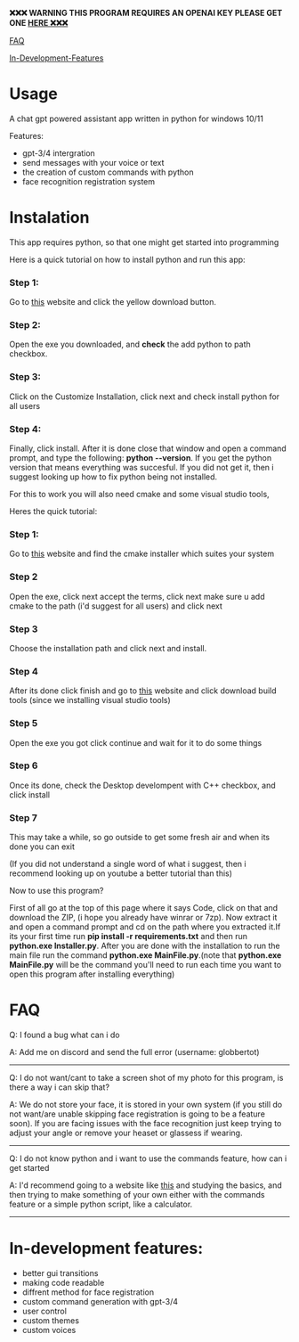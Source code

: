 **❌❌❌ WARNING THIS PROGRAM REQUIRES AN OPENAI KEY PLEASE GET ONE <a href="https://platform.openai.com/account/api-keys" />HERE ❌❌❌**


<a href="https://github.com/DumbTost/AIHelper#faq">FAQ</a>

<a href="https://github.com/DumbTost/AIHelper#in-development-features">In-Development-Features</a>

# Usage
A chat gpt powered assistant app written in python for windows 10/11

Features:
- gpt-3/4 intergration
- send messages with your voice or text
- the creation of custom commands with python
- face recognition registration system

# Instalation
This app requires python, so that one might get started into programming

Here is a quick tutorial on how to install python and run this app:
### Step 1:
Go to <a href="https://www.python.org/downloads">this</a> website and click the yellow download button.
### Step 2:
Open the exe you downloaded, and **check** the add python to path checkbox.
### Step 3:
Click on the Customize Installation, click next and check install python for all users
### Step 4:
Finally, click install. After it is done close that window and open a command prompt, and type the following: **python --version**. If you get the python version that means everything was succesful.
If you did not get it, then i suggest looking up how to fix python being not installed.

For this to work you will also need cmake and some visual studio tools,

Heres the quick tutorial:
### Step 1:
Go to <a href="https://cmake.org/download/">this</a> website and find the cmake installer which suites your system
### Step 2
Open the exe, click next accept the terms, click next make sure u add cmake to the path (i'd suggest for all users) and click next
### Step 3
Choose the installation path and click next and install.
### Step 4
After its done click finish and go to <a href="https://visualstudio.microsoft.com/visual-cpp-build-tools/">this</a> website and click download build tools (since we installing visual studio tools)
### Step 5
Open the exe you got click continue and wait for it to do some things
### Step 6
Once its done, check the Desktop develompent with C++ checkbox, and click install
### Step 7
This may take a while, so go outside to get some fresh air and when its done you can exit

(If you did not understand a single word of what i suggest, then i recommend looking up on youtube a better tutorial than this)

Now to use this program?

First of all go at the top of this page where it says Code, click on that and download the ZIP, (i hope you already have winrar or 7zp). Now extract it and open a command prompt and cd on the path where you extracted it.If its your first time run **pip install -r requirements.txt** and then run **python.exe Installer.py**. After you are done with the installation to run the main file run the command **python.exe MainFile.py**.(note that **python.exe MainFile.py** will be the command you'll need to run each time you want to open this program after installing everything)


# FAQ
Q: I found a bug what can i do

A: Add me on discord and send the full error (username: globbertot) 

--------------------------------
Q: I do not want/cant to take a screen shot of my photo for this program, is there a way i can skip that?

A: We do not store your face, it is stored in your own system (if you still do not want/are unable skipping face registration is going to be a feature soon). If you are facing issues with the face recognition just keep trying to adjust your angle or remove your heaset or glassess if wearing.

--------------------------------
Q: I do not know python and i want to use the commands feature, how can i get started

A: I'd recommend going to a website like <a href="https://www.learnpython.org/">this</a> and studying the basics, and then trying to make something of your own either with the commands feature or a simple python script, like a calculator.

--------------------------------

# In-development features:
- better gui transitions
- making code readable
- diffrent method for face registration
- custom command generation with gpt-3/4
- user control
- custom themes
- custom voices
